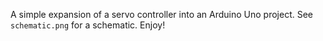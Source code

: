 A simple expansion of a servo controller into an Arduino Uno project. 
See `schematic.png` for a schematic.
Enjoy!
